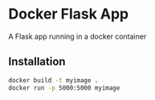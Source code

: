 # Docker Flask App
  A Flask app running in a docker container

## Installation 
  ```bash
  docker build -t myimage .
  docker run -p 5000:5000 myimage
  ```
  
  
